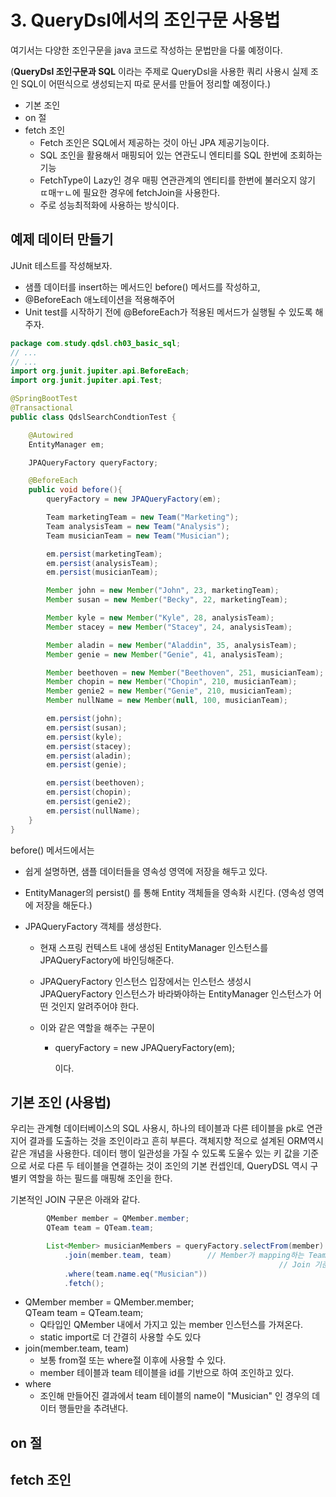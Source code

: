 # 3. QueryDsl에서의 조인구문 사용법

여기서는 다양한 조인구문을 java 코드로 작성하는 문법만을 다룰 예정이다.  

(**QueryDsl 조인구문과 SQL** 이라는 주제로 QueryDsl을 사용한 쿼리 사용시 실제 조인 SQL이 어떤식으로 생성되는지 따로 문서를 만들어 정리할 예정이다.)  

- 기본 조인
- on 절
- fetch 조인
  - Fetch 조인은 SQL에서 제공하는 것이 아닌 JPA 제공기능이다.
  - SQL 조인을 활용해서 매핑되어 있는 연관도니 엔티티를 SQL 한번에 조회하는 기능
  - FetchType이 Lazy인 경우 매핑 연관관계의 엔티티를 한번에 불러오지 않기 ㄸ매ㅜㄴ에 필요한 경우에 fetchJoin을 사용한다.
  - 주로 성능최적화에 사용하는 방식이다.



## 예제 데이터 만들기

JUnit 테스트를 작성해보자. 

- 샘플 데이터를 insert하는 메서드인 before() 메서드를 작성하고, 
- @BeforeEach 애노테이션을 적용해주어 
- Unit test를 시작하기 전에 @BeforeEach가 적용된 메서드가 실행될 수 있도록 해주자.  



```java
package com.study.qdsl.ch03_basic_sql;
// ...
// ...
import org.junit.jupiter.api.BeforeEach;
import org.junit.jupiter.api.Test;

@SpringBootTest
@Transactional
public class QdslSearchCondtionTest {

	@Autowired
	EntityManager em;

	JPAQueryFactory queryFactory;

	@BeforeEach
	public void before(){
		queryFactory = new JPAQueryFactory(em);

		Team marketingTeam = new Team("Marketing");
		Team analysisTeam = new Team("Analysis");
		Team musicianTeam = new Team("Musician");

		em.persist(marketingTeam);
		em.persist(analysisTeam);
		em.persist(musicianTeam);

		Member john = new Member("John", 23, marketingTeam);
		Member susan = new Member("Becky", 22, marketingTeam);

		Member kyle = new Member("Kyle", 28, analysisTeam);
		Member stacey = new Member("Stacey", 24, analysisTeam);

		Member aladin = new Member("Aladdin", 35, analysisTeam);
		Member genie = new Member("Genie", 41, analysisTeam);

		Member beethoven = new Member("Beethoven", 251, musicianTeam);
		Member chopin = new Member("Chopin", 210, musicianTeam);
		Member genie2 = new Member("Genie", 210, musicianTeam);
		Member nullName = new Member(null, 100, musicianTeam);

		em.persist(john);
		em.persist(susan);
		em.persist(kyle);
		em.persist(stacey);
		em.persist(aladin);
		em.persist(genie);

		em.persist(beethoven);
		em.persist(chopin);
		em.persist(genie2);
		em.persist(nullName);
	}
}
```



before() 메서드에서는  

- 쉽게 설명하면, 샘플 데이터들을 영속성 영역에 저장을 해두고 있다. 

- EntityManager의 persist() 를 통해 Entity 객체들을 영속화 시킨다. (영속성 영역에 저장을 해둔다.)

- JPAQueryFactory 객체를 생성한다.

  - 현재 스프링 컨텍스트 내에 생성된 EntityManager 인스턴스를 JPAQueryFactory에 바인딩해준다.

  - JPAQueryFactory 인스턴스 입장에서는 인스턴스 생성시 JPAQueryFactory 인스턴스가 바라봐야하는  EntityManager 인스턴스가 어떤 것인지 알려주어야 한다.

  - 이와 같은 역할을 해주는 구문이

    - queryFactory = new JPAQueryFactory(em);  

      이다.



## 기본 조인 (사용법) 

우리는 관계형 데이터베이스의 SQL 사용시, 하나의 테이블과 다른 테이블을 pk로 연관지어 결과를 도출하는 것을 조인이라고 흔히 부른다. 객체지향 적으로 설계된 ORM역시 같은 개념을 사용한다. 데이터 행이 일관성을 가질 수 있도록 도울수 있는 키 값을 기준으로 서로 다른 두 테이블을 연결하는 것이 조인의 기본 컨셉인데, QueryDSL 역시 구별키 역할을 하는 필드를 매핑해 조인을 한다.  

기본적인 JOIN 구문은 아래와 같다.  

```java
		QMember member = QMember.member;
		QTeam team = QTeam.team;

		List<Member> musicianMembers = queryFactory.selectFrom(member)
			.join(member.team, team)		// Member가 mapping하는 Team과 Team엔티티를 조인한다.
      														// Join 기준은 Team.id 이며, 여기서는 묵시적으로 지정되었다.
			.where(team.name.eq("Musician"))
			.fetch();
```

- QMember member = QMember.member;  
  QTeam team = QTeam.team;
  - Q타입인 QMember 내에서 가지고 있는 member 인스턴스를 가져온다.
  - static import로 더 간결히 사용할 수도 있다
- join(member.team, team)  
  - 보통 from절 또는 where절 이후에 사용할 수 있다.
  - member 테이블과 team 테이블을 id를 기반으로 하여 조인하고 있다.
- where
  - 조인해 만들어진 결과에서 team 테이블의 name이 "Musician" 인 경우의 데이터 행들만을 추려낸다. 



## on 절



## fetch 조인




